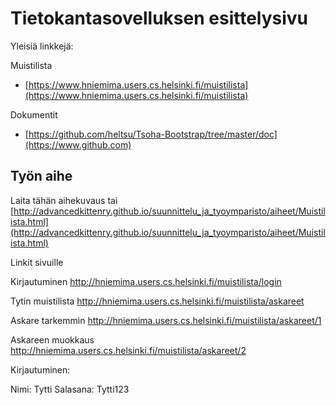 # Tietokantasovelluksen esittelysivu

Yleisiä linkkejä:

Muistilista
* [https://www.hniemima.users.cs.helsinki.fi/muistilista](https://www.hniemima.users.cs.helsinki.fi/muistilista)

Dokumentit
* [https://github.com/heltsu/Tsoha-Bootstrap/tree/master/doc](https://www.github.com)

## Työn aihe

Laita tähän aihekuvaus tai [http://advancedkittenry.github.io/suunnittelu_ja_tyoymparisto/aiheet/Muistilista.html](http://advancedkittenry.github.io/suunnittelu_ja_tyoymparisto/aiheet/Muistilista.html) 

Linkit sivuille

Kirjautuminen
http://hniemima.users.cs.helsinki.fi/muistilista/login

Tytin muistilista
http://hniemima.users.cs.helsinki.fi/muistilista/askareet

Askare tarkemmin
http://hniemima.users.cs.helsinki.fi/muistilista/askareet/1

Askareen muokkaus
http://hniemima.users.cs.helsinki.fi/muistilista/askareet/2


Kirjautuminen:

Nimi: Tytti
Salasana: Tytti123
                 




